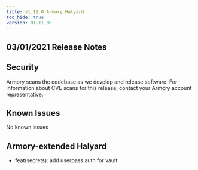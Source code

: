 ```yaml
---
title: v1.11.0 Armory Halyard
toc_hide: true
version: 01.11.00
---
```


## 03/01/2021 Release Notes

## Security

Armory scans the codebase as we develop and release software. For information about CVE scans for this release, contact your Armory account representative.

## Known Issues
No known issues

## Armory-extended Halyard

- feat(secrets): add userpass auth for vault 
